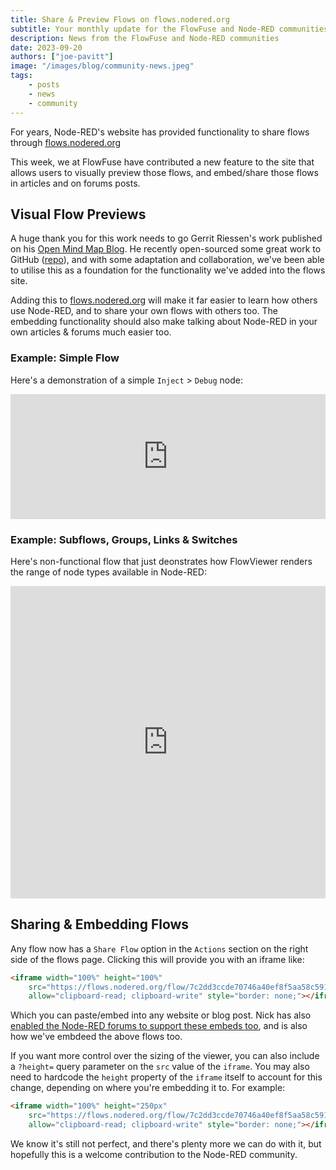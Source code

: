 ```yaml
---
title: Share & Preview Flows on flows.nodered.org
subtitle: Your monthly update for the FlowFuse and Node-RED communities
description: News from the FlowFuse and Node-RED communities
date: 2023-09-20
authors: ["joe-pavitt"]
image: "/images/blog/community-news.jpeg"
tags:
    - posts
    - news
    - community
---
```


For years, Node-RED's website has provided functionality to share flows through [flows.nodered.org](https://flows.nodered.org)

This week, we at FlowFuse have contributed a new feature to the site that allows users to visually preview those flows, and embed/share those flows in articles and on forums posts.

<!--more-->

## Visual Flow Previews

A huge thank you for this work needs to go Gerrit Riessen's work published on his [Open Mind Map Blog](https://blog.openmindmap.org/). He recently open-sourced some great work to GitHub ([repo](https://github.com/gorenje/node-red-flowviewer-js)), and with some adaptation and collaboration, we've been able to utilise this as a foundation for the functionality we've added into the flows site.

Adding this to [flows.nodered.org](https://flows.nodered.org) will make it far easier to learn how others use Node-RED, and to share your own flows with others too. The embedding functionality should also make talking about Node-RED in your own articles & forums much easier too.

### Example: Simple Flow

Here's a demonstration of a simple `Inject` > `Debug` node:

<iframe width="100%" height="200px" src="https://flows.nodered.org/flow/500ee13719e54e42493c8ec96fa733b6/share?height=100" allow="clipboard-read; clipboard-write" style="border: none;"></iframe>

### Example: Subflows, Groups, Links & Switches

Here's non-functional flow that just deonstrates how FlowViewer renders the range of node types available in Node-RED:

<iframe width="100%" height="500px" src="https://flows.nodered.org/flow/82a8602b615740491d30c083e5292e5f/share" allow="clipboard-read; clipboard-write" style="border: none;"></iframe>

## Sharing & Embedding Flows

Any flow now has a `Share Flow` option in the `Actions` section on the right side of the flows page. Clicking this will provide you with an iframe like:

```html
<iframe width="100%" height="100%"
    src="https://flows.nodered.org/flow/7c2dd3ccde70746a40ef8f5aa58c591c/share"
    allow="clipboard-read; clipboard-write" style="border: none;"></iframe>
```

Which you can paste/embed into any website or blog post. Nick has also [enabled the Node-RED forums to support these embeds too](https://discourse.nodered.org/t/previewing-flows-on-the-flow-library/), and is also how we've embdeed the above flows too.

If you want more control over the sizing of the viewer, you can also include a `?height=` query parameter on the `src` value of the `iframe`. You may also need to hardcode the `height` property of the `iframe` itself to account for this change, depending on where you're embedding it to. For example:

```html
<iframe width="100%" height="250px"
    src="https://flows.nodered.org/flow/7c2dd3ccde70746a40ef8f5aa58c591c/share?height=100"
    allow="clipboard-read; clipboard-write" style="border: none;"></iframe>
```

We know it's still not perfect, and there's plenty more we can do with it, but hopefully this is a welcome contribution to the Node-RED community.